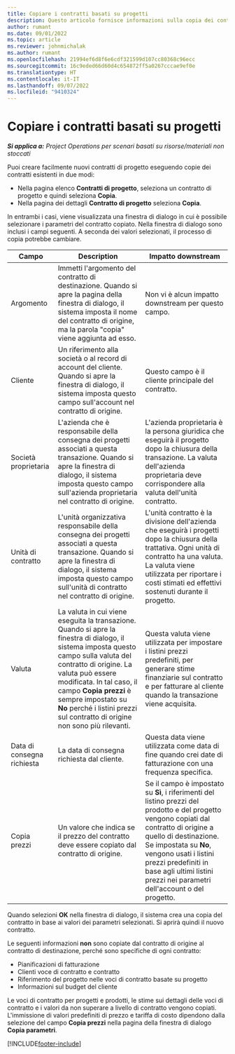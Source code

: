 ```yaml
---
title: Copiare i contratti basati su progetti
description: Questo articolo fornisce informazioni sulla copia dei contratti di progetto in Microsoft Dynamics 365 Project Operations.
author: rumant
ms.date: 09/01/2022
ms.topic: article
ms.reviewer: johnmichalak
ms.author: rumant
ms.openlocfilehash: 21994ef6d8f6e6cdf321599d107cc80368c96ecc
ms.sourcegitcommit: 16c9eded66d60d4c654872ff5a0267cccae9ef0e
ms.translationtype: HT
ms.contentlocale: it-IT
ms.lasthandoff: 09/07/2022
ms.locfileid: "9410324"
---
```

# <a name="copy-project-based-contracts"></a>Copiare i contratti basati su progetti

_**Si applica a:** Project Operations per scenari basati su risorse/materiali non stoccati_

Puoi creare facilmente nuovi contratti di progetto eseguendo copie dei contratti esistenti in due modi:

- Nella pagina elenco **Contratti di progetto**, seleziona un contratto di progetto e quindi seleziona **Copia**.
- Nella pagina dei dettagli **Contratto di progetto** seleziona **Copia**.

In entrambi i casi, viene visualizzata una finestra di dialogo in cui è possibile selezionare i parametri del contratto copiato. Nella finestra di dialogo sono inclusi i campi seguenti. A seconda dei valori selezionati, il processo di copia potrebbe cambiare.

| Campo | Description | Impatto downstream |
| --- | --- | --- |
| Argomento | Immetti l'argomento del contratto di destinazione. Quando si apre la pagina della finestra di dialogo, il sistema imposta il nome del contratto di origine, ma la parola "copia" viene aggiunta ad esso. | Non vi è alcun impatto downstream per questo campo. |
| Cliente | Un riferimento alla società o al record di account del cliente. Quando si apre la finestra di dialogo, il sistema imposta questo campo sull'account nel contratto di origine. | Questo campo è il cliente principale del contratto. |
| Società proprietaria | L'azienda che è responsabile della consegna dei progetti associati a questa transazione. Quando si apre la finestra di dialogo, il sistema imposta questo campo sull'azienda proprietaria nel contratto di origine. | L'azienda proprietaria è la persona giuridica che eseguirà il progetto dopo la chiusura della transazione. La valuta dell'azienda proprietaria deve corrispondere alla valuta dell'unità contratto. |
| Unità di contratto | L'unità organizzativa responsabile della consegna dei progetti associati a questa transazione. Quando si apre la finestra di dialogo, il sistema imposta questo campo sull'unità di contratto nel contratto di origine. | L'unità contratto è la divisione dell'azienda che eseguirà i progetti dopo la chiusura della trattativa. Ogni unità di contratto ha una valuta. La valuta viene utilizzata per riportare i costi stimati ed effettivi sostenuti durante il progetto. |
| Valuta | La valuta in cui viene eseguita la transazione. Quando si apre la finestra di dialogo, il sistema imposta questo campo sulla valuta del contratto di origine. La valuta può essere modificata. In tal caso, il campo **Copia prezzi** è sempre impostato su **No** perché i listini prezzi sul contratto di origine non sono più rilevanti. | Questa valuta viene utilizzata per impostare i listini prezzi predefiniti, per generare stime finanziarie sul contratto e per fatturare al cliente quando la transazione viene acquisita. |
| Data di consegna richiesta | La data di consegna richiesta dal cliente. | Questa data viene utilizzata come data di fine quando crei date di fatturazione con una frequenza specifica. |
| Copia prezzi | Un valore che indica se il prezzo del contratto deve essere copiato dal contratto di origine. | Se il campo è impostato su **Sì**, i riferimenti del listino prezzi del prodotto e del progetto vengono copiati dal contratto di origine a quello di destinazione. Se impostata su **No**, vengono usati i listini prezzi predefiniti in base agli ultimi listini prezzi nei parametri dell'account o del progetto. |

Quando selezioni **OK** nella finestra di dialogo, il sistema crea una copia del contratto in base ai valori dei parametri selezionati. Si aprirà quindi il nuovo contratto.

Le seguenti informazioni **non** sono copiate dal contratto di origine al contratto di destinazione, perché sono specifiche di ogni contratto:

- Pianificazioni di fatturazione
- Clienti voce di contratto e contratto
- Riferimento del progetto nelle voci di contratto basate su progetto
- Informazioni sul budget del cliente

Le voci di contratto per progetti e prodotti, le stime sui dettagli delle voci di contratto e i valori da non superare a livello di contratto vengono copiati. L'immissione di valori predefiniti di prezzo e tariffa di costo dipendono dalla selezione del campo **Copia prezzi** nella pagina della finestra di dialogo **Copia parametri**.

[!INCLUDE[footer-include](../includes/footer-banner.md)]
